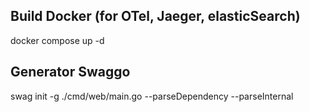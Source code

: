 ## Build Docker (for OTel, Jaeger, elasticSearch)
docker compose up -d

## Generator Swaggo
swag init -g ./cmd/web/main.go  --parseDependency --parseInternal